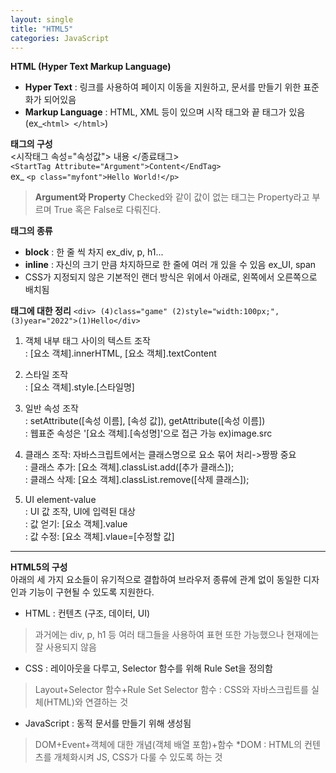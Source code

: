 ```yaml
---
layout: single
title: "HTML5"
categories: JavaScript
---
```


**HTML (Hyper Text Markup Language)**
- **Hyper Text** : 링크를 사용하여 페이지 이동을 지원하고, 문서를 만들기 위한 표준화가 되어있음
- **Markup Language** : HTML, XML 등이 있으며 시작 태그와 끝 태그가 있음 (ex_``<html> </html>``)

**태그의 구성**
<br>
<시작태그 속성="속성값"> 내용 </종료태그>
<br>
```<StartTag Attribute="Argument">Content</EndTag>```
<br>
ex_ ```<p class="myfont">Hello World!</p>```
>**Argument와 Property**
>Checked와 같이 값이 없는 태그는 Property라고 부르며 True 혹은 False로 다뤄진다.

**태그의 종류**
- **block** : 한 줄 씩 차지  ex_div, p, h1...
- **inline** : 자신의 크기 만큼 차지하므로 한 줄에 여러 개 있을 수 있음 ex_UI, span
- CSS가 지정되지 않은 기본적인 랜더 방식은 위에서 아래로, 왼쪽에서 오른쪽으로 배치됨

**태그에 대한 정리**
```<div> (4)class="game" (2)style="width:100px;", (3)year="2022">(1)Hello</div>```

1. 객체 내부 태그 사이의 텍스트 조작 <br>
: [요소 객체].innerHTML, [요소 객체].textContent

3. 스타일 조작 <br>
: [요소 객체].style.[스타일명]

4. 일반 속성 조작 <br>
: setAttribute([속성 이름], [속성 값]), getAttribute([속성 이름]) <br>
: 웹표준 속성은 '[요소 객체].[속성명]'으로 접근 가능 ex)image.src

5. 클래스 조작: 자바스크립트에서는 클래스명으로 요소 묶어 처리->짱짱 중요 <br>
: 클래스 추가: [요소 객체].classList.add([추가 클래스]); <br>
: 클래스 삭제: [요소 객체].classList.remove([삭제 클래스]);

6. UI element-value <br>
: UI 값 조작, UI에 입력된 대상 <br>
: 값 얻기: [요소 객체].value <br>
: 값 수정: [요소 객체].vlaue=[수정할 값]
<hr>

**HTML5의 구성**
<br>
아래의 세 가지 요소들이 유기적으로 결합하여 브라우저 종류에 관계 없이 동일한 디자인과 기능이 구현될 수 있도록 지원한다.
- HTML : 컨텐츠 (구조, 데이터, UI)
>과거에는 div, p, h1 등 여러 태그들을 사용하여 표현 또한 가능했으나 현재에는 잘 사용되지 않음
- CSS : 레이아웃을 다루고, Selector 함수를 위해 Rule Set을 정의함
>Layout+Selector 함수+Rule Set
>Selector 함수 : CSS와 자바스크립트를 실체(HTML)와 연결하는 것
- JavaScript : 동적 문서를 만들기 위해 생성됨
>DOM+Event+객체에 대한 개념(객체 배열 포함)+함수
>*DOM : HTML의 컨텐츠를 개체화시켜 JS, CSS가 다룰 수 있도록 하는 것
